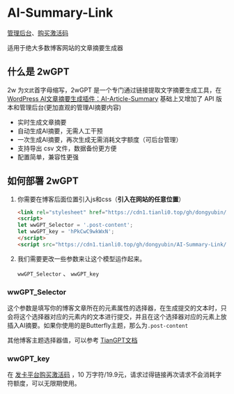 # AI-Summary-Link

[管理后台](https://www.wangdu.site/wp-login.php?action=register)、[购买激活码](https://fk.wwkejishe.top/buy/16)

适用于绝大多数博客网站的文章摘要生成器

## 什么是 2wGPT

2w 为`文武`首字母缩写，2wGPT 是一个专门通过链接提取文字摘要生成工具，在 [WordPress AI文章摘要生成插件：AI-Article-Summary](https://www.wangdu.site/course/2075.html) 基础上又增加了 API 版本和管理后台(更加直观的管理AI摘要内容)

- 实时生成文章摘要
- 自动生成AI摘要，无需人工干预
- 一次生成AI摘要，再次生成无需消耗文字额度（可后台管理）
- 支持导出 csv 文件，数据备份更方便
- 配置简单，兼容性更强

## 如何部署 2wGPT

1. 你需要在博客后面位置引入js和css（**引入在网站的任意位置**）

   ```html
   <link rel="stylesheet" href="https://cdn1.tianli0.top/gh/dongyubin/AI-Summary-Link/2wGPT.css">
   <script>
   let wwGPT_Selector = '.post-content';
   let wwGPT_key = 'hPkCwC9wkWxN';
   </script>
   <script src="https://cdn1.tianli0.top/gh/dongyubin/AI-Summary-Link/2wGPT.js"></script>
   ```

2. 我们需要更改一些参数来让这个模型运作起来。

   `wwGPT_Selector` 、 `wwGPT_key`

### wwGPT_Selector

这个参数是填写你的博客文章所在的元素属性的选择器，在生成提交的文本时，只会将这个选择器对应的元素内的文本进行提交，并且在这个选择器对应的元素上放插入AI摘要。如果你使用的是Butterfly主题，那么为`.post-content`

其他博客主题选择器值，可以参考 [TianGPT文档](https://postsummary.zhheo.com/install.html)

### wwGPT_key

在 [发卡平台购买激活码](https://fk.wwkejishe.top/buy/16) ，10 万字符/19.9元，请求过得链接再次请求不会消耗字符额度，可以无限期使用。

